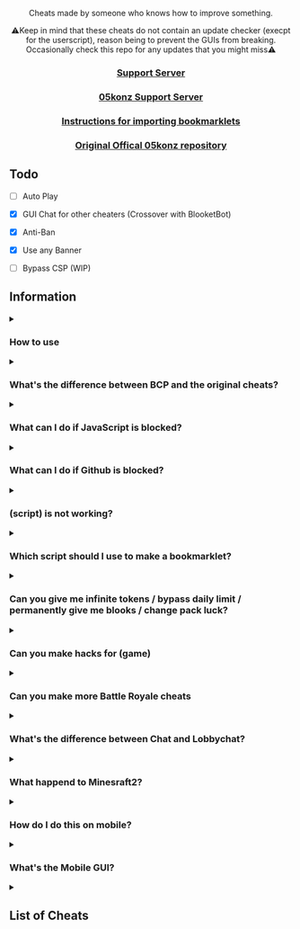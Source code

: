 <p align="center">Cheats made by someone who knows how to improve something.</p>
<p align="center">⚠️Keep in mind that these cheats do not contain an update checker (execpt for the userscript), reason being to prevent the GUIs from breaking. Occasionally check this repo for any updates that you might miss⚠️</p>
<h3 align="center"><a href="https://discord.gg/8A6J234n7v">Support Server</a></h2>
<h3 align="center"><a href="https://discord.gg/jHjGrrdXP6">05konz Support Server</a></h2>
<h3 align="center"><a href="https://gitlab.com/blooket/blooket-cheats/-/blob/main/tutorial/readme.md">Instructions for importing bookmarklets</a></h2>
<h3 align="center"><a href="https://github.com/005Konz/Blooket-Cheats">Original Offical 05konz repository</a></h2>

## Todo
 
- [ ] Auto Play
- [x] GUI Chat for other cheaters (Crossover with BlooketBot)
- [x] Anti-Ban
- [x] Use any Banner
- [ ] Bypass CSP (WIP)


## Information

<details><summary><h3>How to use</h3></summary>

There are 3 good methods to using these scripts:
1. Importing one of the Bookmarklets.html files using [these instructions](https://gitlab.com/blooket/blooket-cheats/-/tree/main/tutorial?ref_type=heads)
2. Going to the [GitHub pages site](https://githubman6996.github.io/05konz-blooket-site/), choosing a gamemode, then dragging a cheat to your bookmarks bar or clicking one to copy the script
3. Copying a script and running it in the inspect element console
</details>

<details><summary><h3>What's the difference between BCP and the original cheats?</h3></summary>

New and fixed features are in BCP to give you a better experience and an advantage to people who have the orignal gui. Making this better.
</details>

<details><summary><h3>What can I do if JavaScript is blocked?</h3></summary>

We don't actually know what to do about this or how to fix it, sorry.
</details>

<details><summary><h3>What can I do if Github is blocked?</h3></summary>

No problem! Here are the links to go:
https://cdn.jsdelivr.net/gh/dannydan0167/Blooket-Cheats-Plus/(gui folder)/(gui)
or
<a href="https://cocalc.com/github/dannydan0167/Blooket-Cheats-Plus">Cocalc</a> 
</details>

<details><summary><h3>(script) is not working?</h3></summary>

Make sure you're running it properly (see [How to use](https://gitlab.com/blooket/blooket-cheats/-/tree/main/tutorial?ref_type=heads)), if it still doesn't work and other cheats do, then [make an issue](https://github.com/DannyDan0167/Blooket-Cheats-Plus)
</details>

<details><summary><h3>Which script should I use to make a bookmarklet?</h3></summary>

You should use the scripts ending in ".min.js", as using the others will have errors due to formatting.
</details>

<details><summary><h3>Can you give me infinite tokens / bypass daily limit / permanently give me blooks / change pack luck?</h3></summary>

No, these are things we would've already done if they were possible, they're managed on the backend of Blooket so we can't modify them
</details>


<details><summary><h3>Can you make hacks for (game)</h3></summary>

I already have gimkit and kahoot hacks listed on my profile.
</details>

<details><summary><h3>Can you make more Battle Royale cheats</h3></summary>

Battle Royale is a gamemode that works almost entirely on the host's end. The only thing we have control over is answering questions.
</details>

<details><summary><h3>What's the difference between Chat and Lobbychat?</h3></summary>

Chat (By Yeahbread on Ego Menu) is an online chat that you can talk and send images to anyone, even if they're not on the same game. Lobbychat (by Cryptodude3) can chat with anyone if they're in the same game as you. You can talk to BlooketBot users with Lobbychat as well. Aside from chatting Lobbychat can also execute commands. Here is a list:

### Commands
* set gold: /setstate gold:val
* set crypto /setstate crypto:val
* list all values to set: /dumpstate
* freeze frenzy scoreboard: /setval f/t t
* crash gold: /setval g/t t
* crash crypto: /setval cr/t t
* crash dino: /setval f/t t
* crash pirate: /setval d/t t
* freeze gold scoreboard: /setval tat/t t
* crash defense2(may take a few tries): /setval d/t t
* crash monster brawl: /setval xp/t t
* set gold to inf: /setval g Infinity
* just do /help for the rest
## Run while in lobby or in game, not before, not on nickname screen, INGAME!
</details>


<details><summary><h3>What happend to Minesraft2?</h3></summary>

Minesraft2 was sent a cease and desist from Blooket, and 05konz offered to take over since he wouldn't be able to.
</details>

<details><summary><h3>How do I do this on mobile?</h3></summary>

These scripts aren't made for mobile, so we don't really know how to get them to work on it.
</details>

<details><summary><h3>What's the Mobile GUI?</h3></summary>

The mobile GUI is the first GUI Minesraft2 ever made. Some people said it worked on mobile and it's a lot neater for mobile use apparently so we just called it that.
</details>


<details><summary><h2>List of Cheats</h2></summary>

* [GUI](GUI/Gui.js)
* [Mobile GUI](MobileGUI/mobileGui.js)
### Monster Brawl Fixed by <a href="https://github.com/cryptodude3">Cryptodude3</a> aka Ducklife3141
* Double Enemy XP
* Half Enemy Speed
* Instant Kill
* Invincibility
* Kill Enemies
* Magnet
* Max Current Abilities
* Next Level
* Remove Obstacles
* Reset Health
* Set XP
* Set Level
### Cafe
* Max Items
* Remove Customers
* Reset Abilities
* Set Cash
* Stock Food
### Crypto Hack
* Always Triple
* Always Hack By <a href="https://github.com/dannydan0167">DannyDan0167</a> aka me
* Auto Guess Fixed By <a href="https://github.com/dannydan0167">DannyDan0167</a> aka me
* Choice ESP 
* Password ESP Fixed By <a href="https://github.com/dannydan0167">DannyDan0167</a> aka me
* Remove Hack
* Set Crypto
* Set Password
* Crash Password Added By <a href="https://github.com/cryptodude3">Cryptodude3</a> aka Ducklife3141
* Steal Players Crypto
### Deceptive Dinos
* Auto Choose
* Rock ESP
* Set Fossils
* Set Multiplier
* Stop Cheating
### Tower of Doom
* Fill Deck
* Max Cards
* Max Health
* Max Stats
* Min Enemy
* Set Coins
### Factory
* Choose Blook
* Free Upgrades
* Max Blooks
* Remove Glitches
* Send Glitch
* Set All Mega Bot
* Set Cash
### Fishing Frenzy
* Frenzy
* Remove Distraction
* Send Distraction
* Set Lure
* Set Weight
### Flappy Blook
* Set Score
* Toggle Ghost
### Global
* Auto Answer
* Change Blook Ingame
* Every Answer Correct
* Flood Game Fixed by <a href="https://github.com/cryptodude3">Cryptodude3</a> aka Ducklife3141
* Get Daily Rewards
* Highlight Answers
* Host Any Gamemode
* Remove Name Limit
* Remove Random Name
* Sell Cheap Duplicates
* Sell Duplicate Blooks
* Simulate Pack
* Simulate Unlock
* Spam Buy Blooks
* Subtle Highlight Answers
* Use Any Blook Fixed by <a href="https://github.com/cryptodude3">Cryptodude3</a> aka Ducklife3141
* Use Any Banner By <a href="https://github.com/cryptodude3">Cryptodude3</a> aka Ducklife3141
* Crash Game By <a href="https://github.com/cryptodude3">Cryptodude3</a> aka Ducklife3141
* Chat By <a href="https://github.com/yeahbread/Ego-Menu-Bookmarklets">Ego Menu</a>
* Lobbychat By <a href="https://github.com/cryptodude3">Cryptodude3</a> aka Ducklife3141
* Freeze Leaderboard By <a href="https://github.com/cryptodude3">Cryptodude3</a> aka Ducklife3141
* Pin Guesser By <a href="https://github.com/cryptodude3">Cryptodude3</a> aka Ducklife3141
* Bypass Filter By <a href="https://github.com/cryptodude3">Cryptodude3</a> aka Ducklife3141
* Use Banner IDs By <a href="https://github.com/cryptodude3">Cryptodude3</a> aka Ducklife3141
#### Intervals
* Auto Answer
* Highlight Answers
* Percent Auto Answer
* Subtle Highlight Answers
### Gold Quest
* Always Triple
* Auto Choose
* Chest ESP Fixed By <a href="https://github.com/dannydan0167">DannyDan0167</a> aka me
* Remove lose 25%-50% By <a href="https://github.com/dannydan0167">DannyDan0167</a> aka me
* Reset All Gold
* Reset Players Gold
* Set Gold
* Swap Gold
### Crazy Kingdom
* Choice ESP Fixed By <a href="https://github.com/dannydan0167">DannyDan0167</a> aka me
* Choice ESP Loop
* Disable Toucan
* Max Stats
* Set Guests
* Skip Guest
### Racing
* Instant Win
### Battle Royale
* Auto Answer
#### Intervals
* Auto Answer
### Blook Rush
* Set Blooks
* Set Defense
### Tower Defense
* Earthquake
* Max Towers
* Remove Ducks
* Remove Enemies
* Remove Obsticles
* Set Damage
* Set Round
* Set Tokens
### Tower Defense 2
* Max Towers
* Remove Enemies
* Set Coins
* Set Health
* Set Round
### Pirate's Voyage
* Max Levels
* Set Doubloons
* Start Heist
* Swap Doubloons
* Take Doubloons
### Santa's Workshop
* Remove Distractions
* Send Distraction
* Set Toys
* Set Toys Per Question
* Swap Toys
</details>
